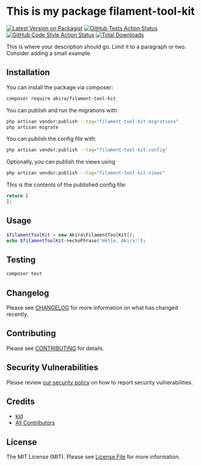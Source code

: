 # This is my package filament-tool-kit

[![Latest Version on Packagist](https://img.shields.io/packagist/v/akira/filament-tool-kit.svg?style=flat-square)](https://packagist.org/packages/akira/filament-tool-kit)
[![GitHub Tests Action Status](https://img.shields.io/github/actions/workflow/status/akira/filament-tool-kit/run-tests.yml?branch=main&label=tests&style=flat-square)](https://github.com/akira/filament-tool-kit/actions?query=workflow%3Arun-tests+branch%3Amain)
[![GitHub Code Style Action Status](https://img.shields.io/github/actions/workflow/status/akira/filament-tool-kit/fix-php-code-styling.yml?branch=main&label=code%20style&style=flat-square)](https://github.com/akira/filament-tool-kit/actions?query=workflow%3A"Fix+PHP+code+styling"+branch%3Amain)
[![Total Downloads](https://img.shields.io/packagist/dt/akira/filament-tool-kit.svg?style=flat-square)](https://packagist.org/packages/akira/filament-tool-kit)



This is where your description should go. Limit it to a paragraph or two. Consider adding a small example.

## Installation

You can install the package via composer:

```bash
composer require akira/filament-tool-kit
```

You can publish and run the migrations with:

```bash
php artisan vendor:publish --tag="filament-tool-kit-migrations"
php artisan migrate
```

You can publish the config file with:

```bash
php artisan vendor:publish --tag="filament-tool-kit-config"
```

Optionally, you can publish the views using

```bash
php artisan vendor:publish --tag="filament-tool-kit-views"
```

This is the contents of the published config file:

```php
return [
];
```

## Usage

```php
$filamentToolKit = new Akira\FilamentToolKit();
echo $filamentToolKit->echoPhrase('Hello, Akira!');
```

## Testing

```bash
composer test
```

## Changelog

Please see [CHANGELOG](CHANGELOG.md) for more information on what has changed recently.

## Contributing

Please see [CONTRIBUTING](.github/CONTRIBUTING.md) for details.

## Security Vulnerabilities

Please review [our security policy](../../security/policy) on how to report security vulnerabilities.

## Credits

- [kid](https://github.com/kidiatoliny)
- [All Contributors](../../contributors)

## License

The MIT License (MIT). Please see [License File](LICENSE.md) for more information.
